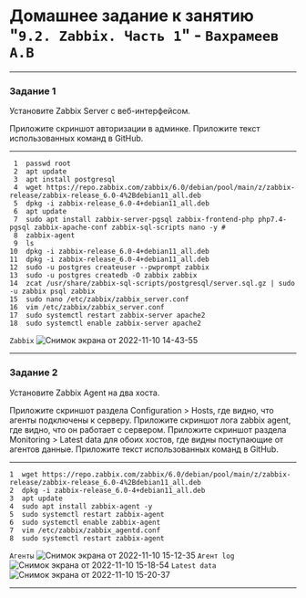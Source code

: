 # Домашнее задание к занятию "`9.2. Zabbix. Часть 1`" - `Вахрамеев А.В`
---

### Задание 1

Установите Zabbix Server с веб-интерфейсом.

Приложите скриншот авторизации в админке. Приложите текст использованных команд в GitHub.

---

```
 1  passwd root
 2  apt update
 3  apt install postgresql
 4  wget https://repo.zabbix.com/zabbix/6.0/debian/pool/main/z/zabbix-release/zabbix-release_6.0-4%2Bdebian11_all.deb
 5  dpkg -i zabbix-release_6.0-4+debian11_all.deb
 6  apt update 
 7  sudo apt install zabbix-server-pgsql zabbix-frontend-php php7.4-pgsql zabbix-apache-conf zabbix-sql-scripts nano -y #
 8  zabbix-agent
 9  ls
10  dpkg -i zabbix-release_6.0-4+debian11_all.deb
11  dpkg -i zabbix-release_6.0-4+debian11_all.deb
12  sudo -u postgres createuser --pwprompt zabbix
13  sudo -u postgres createdb -O zabbix zabbix
14  zcat /usr/share/zabbix-sql-scripts/postgresql/server.sql.gz | sudo -u zabbix psql zabbix 
15  sudo nano /etc/zabbix/zabbix_server.conf
16  vim /etc/zabbix/zabbix_server.conf
17  sudo systemctl restart zabbix-server apache2
18  sudo systemctl enable zabbix-server apache2
```

`Zabbix`
![Снимок экрана от 2022-11-10 14-43-55](https://user-images.githubusercontent.com/75438030/201082154-8f28d323-46f4-49fd-ba41-e745d16d389e.png)

---

### Задание 2

Установите Zabbix Agent на два хоста.

Приложите скриншот раздела Configuration > Hosts, где видно, что агенты подключены к серверу. Приложите скриншот лога zabbix agent, где видно, что он работает с сервером. Приложите скриншот раздела Monitoring > Latest data для обоих хостов, где видны поступающие от агентов данные. Приложите текст использованных команд в GitHub.

---

```
1  wget https://repo.zabbix.com/zabbix/6.0/debian/pool/main/z/zabbix-release/zabbix-release_6.0-4%2Bdebian11_all.deb
2  dpkg -i zabbix-release_6.0-4+debian11_all.deb
3  apt update
4  sudo apt install zabbix-agent -y
5  sudo systemctl restart zabbix-agent
6  sudo systemctl enable zabbix-agent
7  vim /etc/zabbix/zabbix_agentd.conf 
8  sudo systemctl restart zabbix-agent

```

`Агенты`
![Снимок экрана от 2022-11-10 15-12-35](https://user-images.githubusercontent.com/75438030/201088773-6a938c2c-545f-45eb-b73d-a82913fbda33.png)
`Агент log`
![Снимок экрана от 2022-11-10 15-18-54](https://user-images.githubusercontent.com/75438030/201089861-8ee20e0f-41d2-4234-8d73-e777edac5983.png)
`Latest data`
![Снимок экрана от 2022-11-10 15-20-37](https://user-images.githubusercontent.com/75438030/201090188-82420f82-ea02-4dc7-bf2e-2c62ae98e598.png)


---
